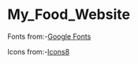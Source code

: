 # My_Food_Website
 
Fonts from:-[Google Fonts](https://fonts.google.com/?query=raleway)

Icons from:-[Icons8](https://icons8.com/icons/set/instagram)